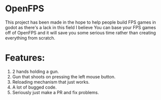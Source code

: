# OpenFPS
 This project has been made in the hope to help people build FPS games in godot as there's a lack in this field I believe
 You can base your FPS games off of OpenFPS and it will save you some serious time rather than creating everything from scratch.
# Features:
 1. 2 hands holding a gun.
 2. Gun that shoots on pressing the left mouse button.
 3. Reloading mechanism that just works.
 4. A lot of bugged code.
 5. Seriously just make a PR and fix problems.
